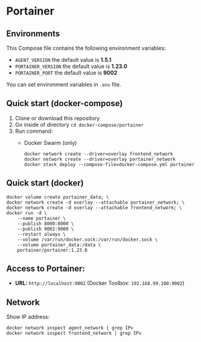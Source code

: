 # Portainer

## Environments
This Compose file contains the following environment variables:

- `AGENT_VERSION` the default value is **1.5.1**
- `PORTAINER_VERSION` the default value is **1.23.0**
- `PORTAINER_PORT` the default value is **9002**

You can set environment variables in `.env` file.

## Quick start (docker-compose)
1. Clone or download this repository
1. Go inside of directory `cd docker-compose/portainer`
1. Run command:
    - Docker Swarm (only)

          docker network create --driver=overlay frontend_network
          docker network create --driver=overlay portainer_network
          docker stack deploy --compose-file=docker-compose.yml portainer

## Quick start (docker)

    docker volume create portainer_data; \
    docker network create -d overlay --attachable portainer_network; \
    docker network create -d overlay --attachable frontend_network; \
    docker run -d \ 
        --name portainer \
        --publish 8000:8000 \
        --publish 9002:9000 \
        --restart always \
        --volume /var/run/docker.sock:/var/run/docker.sock \
        --volume portainer_data:/data \
        portainer/portainer:1.23.0

## Access to Portainer: 
- **URL:** `http://localhost:9002` (Docker Toolbox: `192.168.99.100:9002`)
        
## Network
Show IP address:

    docker network inspect agent_network | grep IPv
    docker network inspect frontend_network | grep IPv
